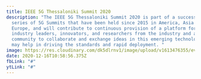 ```yaml
---
title: IEEE 5G Thessaloniki Summit 2020
description: "The IEEE 5G Thessaloniki Summit 2020 is part of a successful
  series of 5G Summits that have been held since 2015 in America, Asia and
  Europe, and will contribute to continuous provision of a platform for the
  industry leaders, innovators, and researchers from the industry and academic
  community to collaborate and exchange ideas in this emerging technology that
  may help in driving the standards and rapid deployment. "
image: https://res.cloudinary.com/dk5dlrnv1/image/upload/v1613476355/events/130938401_3861885173835675_8307682052676956007_o.jpg_awi0ox_mgm9fh.jpg
date: 2020-12-16T10:58:56.375Z
fbLink: "#"
ytLink: "#"
---
```

